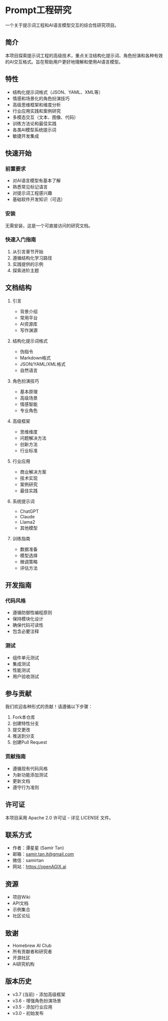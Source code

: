 # Prompt工程研究

一个关于提示词工程和AI语言模型交互的综合性研究项目。

## 简介

本项目探索提示词工程的高级技术，重点关注结构化提示词、角色扮演和各种有效的AI交互格式。旨在帮助用户更好地理解和使用AI语言模型。

## 特性

- 结构化提示词格式（JSON、YAML、XML等）
- 情感和场景化的角色扮演技巧
- 高级思维框架和维度分析
- 行业应用实践和案例研究
- 多模态交互（文本、图像、代码）
- 训练方法论和最佳实践
- 各类AI模型系统提示词
- 敏捷开发集成

## 快速开始

### 前置要求

- 对AI语言模型有基本了解
- 熟悉常见标记语言
- 对提示词工程感兴趣
- 基础软件开发知识（可选）

### 安装

无需安装，这是一个可直接访问的研究文档。

### 快速入门指南

1. 从引言章节开始
2. 遵循结构化学习路径
3. 实践提供的示例
4. 探索进阶主题

## 文档结构

1. 引言
   - 背景介绍
   - 常用平台
   - AI资源库
   - 写作渊源

2. 结构化提示词格式
   - 伪指令
   - Markdown格式
   - JSON/YAML/XML格式
   - 自然语言

3. 角色扮演技巧
   - 基本原理
   - 高级场景
   - 情感智能
   - 专业角色

4. 高级框架
   - 思维维度
   - 问题解决方法
   - 创新方法
   - 行业标准

5. 行业应用
   - 商业解决方案
   - 技术实现
   - 案例研究
   - 最佳实践

6. 系统提示词
   - ChatGPT
   - Claude
   - Llama2
   - 其他模型

7. 训练指南
   - 数据准备
   - 模型选择
   - 微调策略
   - 评估方法

## 开发指南

### 代码风格

- 遵循防御性编程原则
- 保持模块化设计
- 确保代码可读性
- 包含必要注释

### 测试

- 组件单元测试
- 集成测试
- 性能测试
- 用户验收测试

## 参与贡献

我们欢迎各种形式的贡献！请遵循以下步骤：

1. Fork本仓库
2. 创建特性分支
3. 提交更改
4. 推送到分支
5. 创建Pull Request

### 贡献指南

- 遵循现有代码风格
- 为新功能添加测试
- 更新文档
- 遵守行为准则

## 许可证

本项目采用 Apache 2.0 许可证 - 详见 LICENSE 文件。

## 联系方式

- 作者：谭星星 (Samir Tan)
- 邮箱：samir.tan.it@gmail.com
- 微信：samirtan
- 网站：https://openAGIX.ai

## 资源

- 项目Wiki
- API文档
- 示例集合
- 社区论坛

## 致谢

- Homebrew AI Club
- 所有贡献者和研究者
- 开源社区
- AI研究机构

## 版本历史

- v3.7 (当前) - 添加高级框架
- v3.6 - 增强角色扮演场景
- v3.5 - 添加行业应用
- v3.0 - 初始发布
